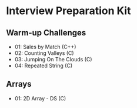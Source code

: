 # Interview Preparation Kit

## Warm-up Challenges
- 01: Sales by Match (C++)
- 02: Counting Valleys (C)
- 03: Jumping On The Clouds (C)
- 04: Repeated String (C)

## Arrays
- 01: 2D Array - DS (C)
